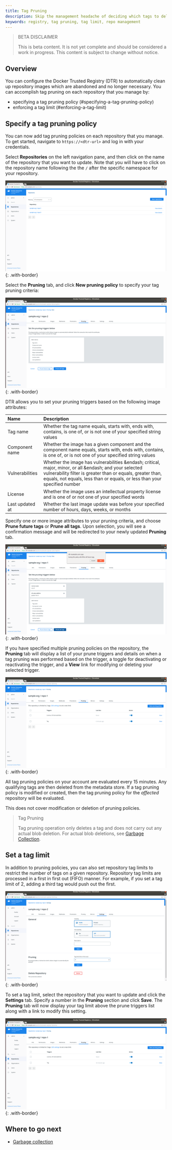 ```yaml
---
title: Tag Pruning
description: Skip the management headache of deciding which tags to delete or preserve by configuring a tag pruning policy or enforcing a tag limit per repository in the Docker Trusted Registry
keywords: registry, tag pruning, tag limit, repo management
---
```


> BETA DISCLAIMER
>
> This is beta content. It is not yet complete and should be considered a work in progress. This content is subject to change without notice.

## Overview

You can configure the Docker Trusted Registry (DTR) to automatically clean up repository 
images which are abandoned and no longer necessary. You can accomplish tag pruning on each 
repository that you manage by:

* specifying a tag pruning policy (#specifying-a-tag-pruning-policy)
* enforcing a tag limit (#enforcing-a-tag-limit)

## Specify a tag pruning policy

You can now add tag pruning policies on each repository that you manage. To get started, navigate to `https://<dtr-url>` and log in with your credentials.
 
Select **Repositories** on the left navigation pane, and then click on the name of the repository
that you want to update. Note that you will have to click on the repository name following the
the `/` after the specific namespace for your repository.

![tag pruning](../../images/tag-pruning-0.png){: .with-border}

Select the **Pruning** tab, and click **New pruning policy** to specify your tag pruning criteria:

![](../../images/tag-pruning-1.png){: .with-border}


DTR allows you to set your pruning triggers based on the following image attributes:

| Name            | Description                                        |
|:----------------|:---------------------------------------------------|
| Tag name        | Whether the tag name equals, starts with, ends with, contains, is one of, or is not one of your specified string values |
| Component name  | Whether the image has a given component and the component name equals, starts with, ends with, contains, is one of, or is not one of your specified string values |
| Vulnerabilities | Whether the image has vulnerabilities &endash; critical, major, minor, or all &endash; and your selected vulnerability filter is greater than or equals, greater than, equals, not equals, less than or equals, or less than your specified number |
| License         | Whether the image uses an intellectual property license and is one of or not one of your specified words 
| Last updated at | Whether the last image update was before your specified number of hours, days, weeks, or months |  

Specify one or more image attributes to your pruning criteria, and choose **Prune future tags** or **Prune all tags**. Upon selection, you will see a confirmation message and will be redirected to your newly updated **Pruning** tab. 

![](../../images/tag-pruning-2.png){: .with-border}


If you have specified multiple pruning policies on the repository, the **Pruning** tab will display a list of your prune triggers and details on when a tag pruning was performed based on the trigger, a toggle for deactivating or reactivating the trigger, and a **View** link for modifying or deleting your selected trigger.

![](../../images/tag-pruning-3.png){: .with-border}

All tag pruning policies on your account are evaluated every 15 minutes. Any qualifying tags are then deleted from the metadata store. If a tag pruning policy is modified or created, then the tag pruning policy for the *affected* repository will be evaluated.

This does not cover modification or deletion of pruning policies.

> Tag Pruning
>
> Tag pruning operation only deletes a tag and does not carry out any actual blob deletion. For actual blob deletions, see [Garbage Collection](garbage-collection/index.md).


## Set a tag limit

In addition to pruning policies, you can also set repository tag limits to restrict the number of tags on a given repository. Repository tag limits are processed in a first in first out (FIFO) manner. For example, if you set a tag limit of 2, adding a third tag would push out the first.

![](../../images/tag-pruning-4.png){: .with-border}

To set a tag limit, select the repository that you want to update and click the **Settings** tab. Specify a number in the **Pruning** section and click **Save**. The **Pruning** tab will now display your tag limit above the prune triggers list along with a link to modify this setting.


![](../../images/tag-pruning-5.png){: .with-border}




## Where to go next

- [Garbage collection](garbage-collection/index.md)
